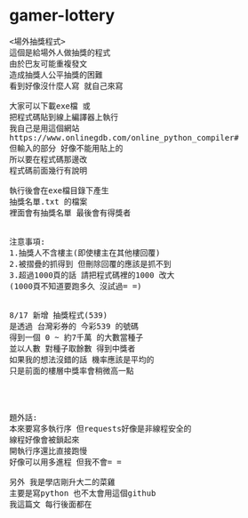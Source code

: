# gamer-lottery
<pre>
<場外抽獎程式>
這個是給場外人做抽獎的程式
由於巴友可能重複發文
造成抽獎人公平抽獎的困難
看到好像沒什麼人寫 就自己來寫

大家可以下載exe檔 或
把程式碼貼到線上編譯器上執行
我自己是用這個網站
https://www.onlinegdb.com/online_python_compiler#
但輸入的部分 好像不能用貼上的
所以要在程式碼那邊改
程式碼前面幾行有說明

執行後會在exe檔目錄下產生
抽獎名單.txt 的檔案
裡面會有抽獎名單 最後會有得獎者


注意事項:
1.抽獎人不含樓主(即使樓主在其他樓回覆)
2.被摺疊的抓得到 但刪除回覆的應該是抓不到
3.超過1000頁的話 請把程式碼裡的1000 改大
(1000頁不知道要跑多久 沒試過= =)


8/17 新增 抽獎程式(539)
是透過 台灣彩券的 今彩539 的號碼
得到一個 0 ~ 約7千萬 的大數當種子
並以人數 對種子取餘數 得到中獎者
如果我的想法沒錯的話 機率應該是平均的
只是前面的樓層中獎率會稍微高一點




題外話:
本來要寫多執行序 但requests好像是非線程安全的
線程好像會被鎖起來
開執行序還比直接跑慢
好像可以用多進程 但我不會= =

另外 我是學店剛升大二的菜雞
主要是寫python 也不太會用這個github
我這篇文 每行後面都在

</pre>
